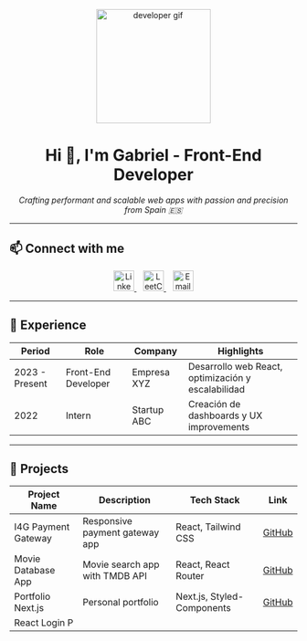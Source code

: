 <p align="center">
  <img src="https://media.giphy.com/media/LHZyixOnHwDDy/giphy.gif" width="200" alt="developer gif" />
</p>

<h1 align="center">Hi 👋, I'm Gabriel - Front-End Developer</h1>

<p align="center">
  <em>Crafting performant and scalable web apps with passion and precision from Spain 🇪🇸</em>
</p>

---

## 📫 Connect with me

<p align="center">
  <a href="https://linkedin.com/in/gersongz/" target="_blank">
    <img src="https://cdn-icons-png.flaticon.com/512/174/174857.png" alt="LinkedIn" width="36" />
  </a>
  &nbsp;&nbsp;
  <a href="https://leetcode.com/gabriel-sys-cod/" target="_blank">
    <img src="https://cdn-icons-png.flaticon.com/512/888/888857.png" alt="LeetCode" width="36" />
  </a>
  &nbsp;&nbsp;
  <a href="mailto:tuemail@dominio.com" target="_blank">
    <img src="https://cdn-icons-png.flaticon.com/512/561/561127.png" alt="Email" width="36" />
  </a>
</p>

---

## 💼 Experience

| Period        | Role                     | Company           | Highlights                                   |
|---------------|--------------------------|-------------------|----------------------------------------------|
| 2023 - Present| Front-End Developer      | Empresa XYZ       | Desarrollo web React, optimización y escalabilidad |
| 2022          | Intern                   | Startup ABC       | Creación de dashboards y UX improvements     |

---

## 🚀 Projects

| Project Name            | Description                                      | Tech Stack                 | Link                                             |
|------------------------|-------------------------------------------------|----------------------------|--------------------------------------------------|
| I4G Payment Gateway    | Responsive payment gateway app                   | React, Tailwind CSS        | [GitHub](https://github.com/GABRIEL-SYS-COD/I4G-Payment-Gateway) |
| Movie Database App     | Movie search app with TMDB API                    | React, React Router        | [GitHub](https://github.com/GABRIEL-SYS-COD/movie-database)       |
| Portfolio Next.js      | Personal portfolio                                | Next.js, Styled-Components | [GitHub](https://github.com/GABRIEL-SYS-COD/portfolio-next)       |
| React Login P
